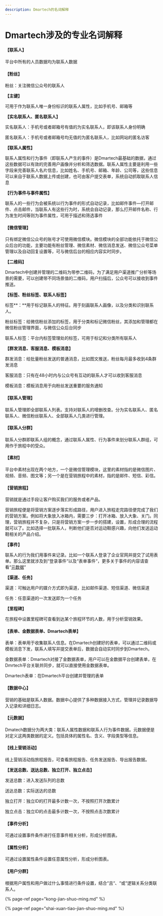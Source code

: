 ```yaml
---
description: Dmartech的名词解释
---
```


# Dmartech涉及的专业名词解释

#### 【联系人】

平台中所有的人员数据均为联系人数据

#### 【粉丝】

粉丝：关注微信公众号的联系人

**【主键】**

可用于作为联系人唯一身份标识的联系人属性，比如手机号、邮箱等

**【实名联系人、匿名联系人】**

实名联系人：手机号或者邮箱号有值的为实名联系人，即该联系人身份明确

匿名联系人：手机号或者邮箱号均无值的为匿名联系人，比如网站的匿名访客

**【联系人属性】**

联系人属性和行为事件（即联系人产生的事件）是Dmartech最基础的数据，通过这些数据可以有效的完善用户画像并分析和筛选数据。联系人属性主要是利用一些字段来完善联系人名片信息，比如姓名、手机号、邮箱、年龄、公司等，这些信息可以来自于联系人数据上传或创建，也可由客户提交表单，系统自动抓取联系人信息

**【行为事件与事件属性】**

联系人的一些行为会被系统以行为事件的形式自动记录，比如邮件事件—打开邮件、点击邮件，当联系人有这些行为时，系统会自动记录，那么打开邮件名称、行为发生时间等则为事件属性，可用于描述和筛选事件

#### 【微信管理】

只有绑定微信公众号的账号才可使用微信模块。微信模块的全部功能依托于微信公众后台的功能，主要功能有粉丝管理、微信素材、微信消息发送、微信公众号菜单管理以及自动回复设置等，可与微信后台的相应内容实时同步。

**【二维码】**

Dmartech中创建并管理的二维码为带参二维码，为了满足用户渠道推广分析等场景的需要，可以创建带不同场景值的二维码，用户扫描后，公众号可以接收到事件推送。

**【标签、粉丝标签、联系人标签】**

标签**：**用于标记联系人的特征。用于刻画联系人画像，以及分类和识别联系人。

粉丝标签：给微信粉丝添加的标签，用于分类和标记微信粉丝，其添加和管理都在微信粉丝管理界面，与微信公众后台同步

联系人标签：平台内标签管理处的标签，可用于标记和分类所有联系人

**【群发消息、客服消息、模板消息】**

群发消息：给批量粉丝发送的普通消息，比如图文推送，粉丝每月最多收到4条群发消息

客服消息：只有在48小时内与公众号有互动的联系人才可以收到客服消息

模板消息：模板消息用于向粉丝发送重要的服务通知

#### 【联系人管理】

联系人管理即全部联系人列表。支持对联系人的增删改查。分为实名联系人、匿名联系人、微信粉丝联系人、全部联系人几类进行管理。

#### 【联系人分群】

联系人分群即联系人组的概念，通过联系人属性、行为事件来划分联系人群组，可用作于旅程中的受众。

#### 【素材】

平台中素材出现在两个地方，一个是微信管理模块，这里的素材指的是微信图片、视频、音频、图文等；另一个是在营销旅程中的素材，指的是邮件、短信、彩信。

#### 【营销旅程】

营销就是通过手段让客户购买我们的服务或者产品。

营销旅程便是将营销方案逐步落实形成路径，用户进入旅程走完路径便完成了我们的营销方案。例如将大象放入冰箱内，需要三步：打开冰箱、放入大象、关门。同理，营销旅程并不复杂，只是将营销方案一步一步的搭建，设置，形成合理的流程就可以了。比如选择一批联系人，判断他们是否对运动鞋感兴趣，向他们发送运动鞋相关的产品介绍。

**【事件】**

联系人的行为我们用事件来记录。比如一个联系人登录了企业官网并提交了试用表单。那么这里就涉及到“登录事件“以及“表单事件“，更多关于事件的内容请查看“[元数据](../shu-ju-zhong-xin/shu-ju-guan-li/yuan-shu-ju.md)“

**【渠道、任务】**

渠道：可触达用户的媒介方式即为渠道，比如邮件渠道、短信渠道、微信渠道

任务：任意渠道的一次发送即为一个任务

**【里程碑】**

在旅程中设置里程碑可查看到达某个旅程环节的人数，用于分析营销效果。

#### 【表单、金数据表单、Dmartech表单】

表单：表单用于收集联系人信息。在Dmartech创建好的表单，可以通过二维码或模板消息下发，联系人填写并提交表单后，数据会自动实时同步到Dmartech。

金数据表单：Dmartech对接了金数据表单，用户可以在金数据平台创建表单，在Dmrtech平台关联并同步，就可以直接使用金数据表单。

Dmartech表单：在Dmartech平台创建并管理的表单

#### 【数据中心】

营销的基础是联系人数据。数据中心提供了多种数据接入方式，管理并记录数据导入记录和详细日志。

#### 【元数据】

Dmatech数据分为两大类：联系人属性数据和联系人行为事件数据。元数据便是对定义这两类数据的定义。包括具体的属性名、含义、字段类型等信息。

#### 【线上营销活动】

线上营销活动指旅程报告，可查看旅程报告、任务发送报告、导出报告数据。

**【发送总数、送达总数、独立打开、独立点击】**

发送总数：进入发送队列的总数

送达总数：实际送达的总数

独立打开：独立ID的打开最多计数一次，不按照打开次数累计

独立点击：独立ID的点击最多计数一次，不按照点击次数累计

#### 【事件分析】

可通过设置事件条件进行任意事件相关分析，形成分析图表。

#### 【属性分析】

可通过设置属性条件设置任意属性分析，形成分析图表。

#### 【用户分群】

根据用户属性和用户做过什么事情进行条件设置，结合“且“、“或“逻辑关系分类联系人。

{% page-ref page="kong-jian-shuo-ming.md" %}

{% page-ref page="shai-xuan-tiao-jian-shuo-ming.md" %}

